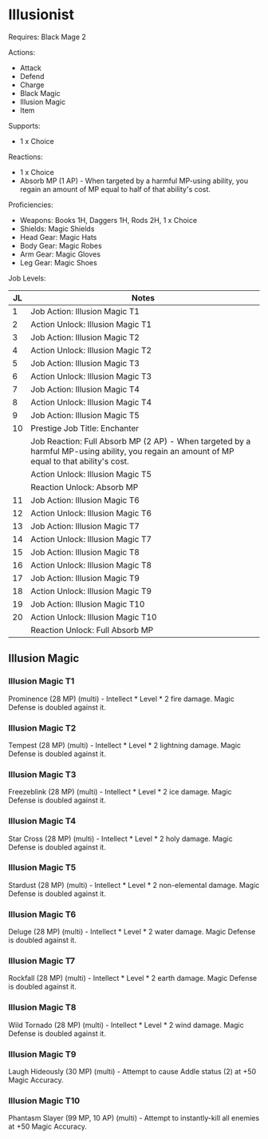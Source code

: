 # Illusionist

Requires: Black Mage 2

Actions:

- Attack
- Defend
- Charge
- Black Magic
- Illusion Magic
- Item

Supports:

- 1 x Choice

Reactions:

- 1 x Choice
- Absorb MP (1 AP) - When targeted by a harmful MP-using ability, you regain an amount of MP equal to half of that ability's cost.

Proficiencies:

- Weapons: Books 1H, Daggers 1H, Rods 2H, 1 x Choice
- Shields: Magic Shields
- Head Gear: Magic Hats
- Body Gear: Magic Robes
- Arm Gear: Magic Gloves
- Leg Gear: Magic Shoes

Job Levels:

| JL | Notes |
| --- | --- |
| 1 | Job Action: Illusion Magic T1
| 2 | Action Unlock: Illusion Magic T1
| 3 | Job Action: Illusion Magic T2
| 4 | Action Unlock: Illusion Magic T2
| 5 | Job Action: Illusion Magic T3
| 6 | Action Unlock: Illusion Magic T3
| 7 | Job Action: Illusion Magic T4
| 8 | Action Unlock: Illusion Magic T4
| 9 | Job Action: Illusion Magic T5
| 10 | Prestige Job Title: Enchanter
|    | Job Reaction: Full Absorb MP (2 AP) - When targeted by a harmful MP-using ability, you regain an amount of MP equal to that ability's cost.
|    | Action Unlock: Illusion Magic T5
|    | Reaction Unlock: Absorb MP
| 11 | Job Action: Illusion Magic T6
| 12 | Action Unlock: Illusion Magic T6
| 13 | Job Action: Illusion Magic T7
| 14 | Action Unlock: Illusion Magic T7
| 15 | Job Action: Illusion Magic T8
| 16 | Action Unlock: Illusion Magic T8
| 17 | Job Action: Illusion Magic T9
| 18 | Action Unlock: Illusion Magic T9
| 19 | Job Action: Illusion Magic T10
| 20 | Action Unlock: Illusion Magic T10
|    | Reaction Unlock: Full Absorb MP

## Illusion Magic

### Illusion Magic T1

Prominence (28 MP) (multi) - Intellect * Level * 2 fire damage. Magic Defense is doubled against it.

### Illusion Magic T2

Tempest (28 MP) (multi) - Intellect * Level * 2 lightning damage. Magic Defense is doubled against it.

### Illusion Magic T3

Freezeblink (28 MP) (multi) - Intellect * Level * 2 ice damage. Magic Defense is doubled against it.

### Illusion Magic T4

Star Cross (28 MP) (multi) - Intellect * Level * 2 holy damage. Magic Defense is doubled against it.

### Illusion Magic T5

Stardust (28 MP) (multi) - Intellect * Level * 2 non-elemental damage. Magic Defense is doubled against it.

### Illusion Magic T6

Deluge (28 MP) (multi) - Intellect * Level * 2 water damage. Magic Defense is doubled against it.

### Illusion Magic T7

Rockfall (28 MP) (multi) - Intellect * Level * 2 earth damage. Magic Defense is doubled against it.

### Illusion Magic T8

Wild Tornado (28 MP) (multi) - Intellect * Level * 2 wind damage. Magic Defense is doubled against it.

### Illusion Magic T9

Laugh Hideously (30 MP) (multi) - Attempt to cause Addle status (2) at +50 Magic Accuracy.

### Illusion Magic T10

Phantasm Slayer (99 MP, 10 AP) (multi) - Attempt to instantly-kill all enemies at +50 Magic Accuracy.

